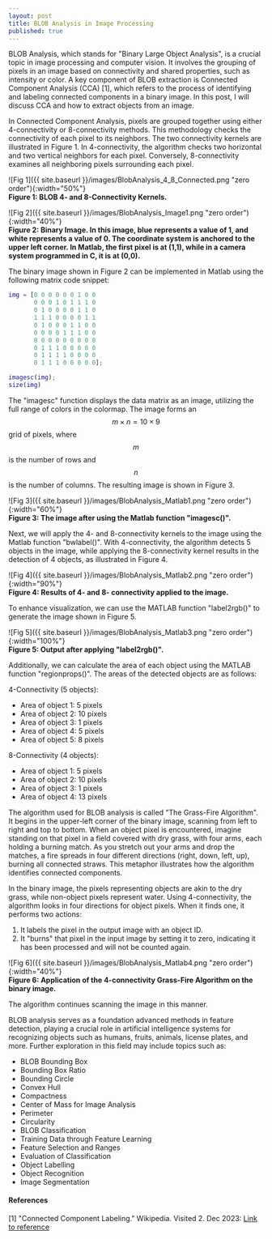 ```yaml
---
layout: post
title: BLOB Analysis in Image Processing
published: true
---
```


BLOB Analysis, which stands for "Binary Large Object Analysis", is a crucial topic in image processing and computer vision. 
It involves the grouping of pixels in an image based on connectivity and shared properties, such as intensity or color.
A key component of BLOB extraction is Connected Component Analysis (CCA) [1], which refers to the process of identifying and labeling connected components
in a binary image.
In this post, I will discuss CCA and how to extract objects from an image.

In Connected Component Analysis, pixels are grouped together using either 4-connectivity or 8-connectivity methods.
This methodology checks the connectivity of each pixel to its neighbors. The two connectivity kernels are illustrated in Figure 1.
In 4-connectivity, the algorithm checks two horizontal and two vertical neighbors for each pixel. 
Conversely, 8-connectivity examines all neighboring pixels surrounding each pixel.

![Fig 1]({{ site.baseurl }}/images/BlobAnalysis_4_8_Connected.png "zero order"){:width="50%"}  
**Figure 1: BLOB 4- and 8-Connectivity Kernels.**

![Fig 2]({{ site.baseurl }}/images/BlobAnalysis_Image1.png "zero order"){:width="40%"}  
**Figure 2: Binary Image. In this image, blue represents a value of 1, and white represents a value of 0.
The coordinate system is anchored to the upper left corner. 
In Matlab, the first pixel is at (1,1), while in a camera system programmed in C, it is at (0,0).**

The binary image shown in Figure 2 can be implemented in Matlab using the following matrix code snippet: 

```Matlab
img = [0 0 0 0 0 0 1 0 0
       0 0 0 1 0 1 1 1 0
       0 1 0 0 0 0 1 1 0
       1 1 1 0 0 0 0 1 1
       0 1 0 0 0 1 1 0 0
       0 0 0 0 1 1 1 0 0
       0 0 0 0 0 0 0 0 0
       0 1 1 1 0 0 0 0 0
       0 1 1 1 1 0 0 0 0
       0 1 1 1 0 0 0 0 0];

imagesc(img);
size(img)
```

The "imagesc" function displays the data matrix as an image, utilizing the full range of colors in the colormap. 
The image forms an $$m \times n = 10 \times 9$$ grid of pixels, where $$m$$ is the number of rows and $$n$$ is the number of columns. 
The resulting image is shown in Figure 3.

![Fig 3]({{ site.baseurl }}/images/BlobAnalysis_Matlab1.png "zero order"){:width="60%"}  
**Figure 3: The image after using the Matlab function "imagesc()".**

Next, we will apply the 4- and 8-connectivity kernels to the image using the Matlab function "bwlabel()". With 4-connectivity, the algorithm detects 5 objects in the image, while applying the 8-connectivity kernel results in the detection of 4 objects, as illustrated in Figure 4.

![Fig 4]({{ site.baseurl }}/images/BlobAnalysis_Matlab2.png "zero order"){:width="90%"}  
**Figure 4: Results of 4- and 8- connectivity applied to the image.**

To enhance visualization, we can use the MATLAB function "label2rgb()" to generate the image shown in Figure 5.

![Fig 5]({{ site.baseurl }}/images/BlobAnalysis_Matlab3.png "zero order"){:width="100%"}  
**Figure 5: Output after applying "label2rgb()".**

Additionally, we can calculate the area of each object using the MATLAB function "regionprops()". The areas of the detected objects are as follows:

4-Connectivity (5 objects):
* Area of object 1: 5 pixels
* Area of object 2: 10 pixels
* Area of object 3: 1 pixels
* Area of object 4: 5 pixels
* Area of object 5: 8 pixels

8-Connectivity (4 objects):
* Area of object 1: 5 pixels
* Area of object 2: 10 pixels
* Area of object 3: 1 pixels
* Area of object 4: 13 pixels

<!--The algorithm used to do BLOB analysis is called "The Grass-Fire Algorithm". It starts in the upper-left corner of the binary image and then scans the entire image from left to right and from top to bottom.
At some point during the scan, an object pixel (white pixel) is encountered. At this point you can imagine yourself standing in a field covered with dry grass. -->

The algorithm used for BLOB analysis is called "The Grass-Fire Algorithm". It begins in the upper-left corner of the binary image, scanning from left to right and top to bottom. When an object pixel is encountered, imagine standing on that pixel in a field covered with dry grass, with four arms, each holding a burning match. As you stretch out your arms and drop the matches, a fire spreads in four different directions (right, down, left, up), burning all connected straws. This metaphor illustrates how the algorithm identifies connected components.

In the binary image, the pixels representing objects are akin to the dry grass, while non-object pixels represent water. Using 4-connectivity, the algorithm looks in four directions for object pixels. When it finds one, it performs two actions:

1. It labels the pixel in the output image with an object ID.
2. It "burns" that pixel in the input image by setting it to zero, indicating it has been processed and will not be counted again.

![Fig 6]({{ site.baseurl }}/images/BlobAnalysis_Matlab4.png "zero order"){:width="40%"}  
**Figure 6: Application of the 4-connectivity Grass-Fire Algorithm on the binary image.**

The algorithm continues scanning the image in this manner.

BLOB analysis serves as a foundation advanced methods in feature detection, 
playing a crucial role in artificial intelligence systems for recognizing objects such as humans, fruits, animals, license plates, and more.
Further exploration in this field may include topics such as:

* BLOB Bounding Box
* Bounding Box Ratio
* Bounding Circle
* Convex Hull
* Compactness
* Center of Mass for Image Analysis
* Perimeter
* Circularity
* BLOB Classification
* Training Data through Feature Learning
* Feature Selection and Ranges
* Evaluation of Classification
* Object Labelling
* Object Recognition
* Image Segmentation


#### References
[1] "Connected Component Labeling." Wikipedia. Visited 2. Dec 2023: [Link to reference](https://en.wikipedia.org/wiki/Connected-component_labeling)



